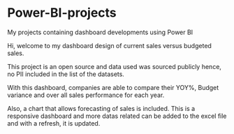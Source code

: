 # Power-BI-projects
My projects containing dashboard developments using Power BI

<p>Hi, welcome to my dashboard design of current sales versus budgeted sales. </p>

<p>This project is an open source and data used was sourced publicly hence, no PII included in the list of the datasets. </p>

<p>With this dashboard, companies are able to compare their YOY%, Budget variance and over all sales performance for each year. </p>

<p>Also, a chart that allows forecasting of sales is included. This is a responsive dashboard and more datas related can be added to the excel file and with a refresh, it is updated. </p>
